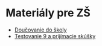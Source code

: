 # Materiály pre ZŠ

* [Doučovanie do školy](dds/README.md)
* [Testovanie 9 a prijímacie skúšky](t9-ps/README.md)